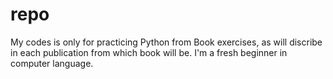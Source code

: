 # repo
My codes is only for practicing Python from Book exercises, as will discribe in each publication from which book will be.
I'm a fresh beginner in computer language.
